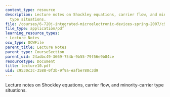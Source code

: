 ```yaml
---
content_type: resource
description: Lecture notes on Shockley equations, carrier flow, and minority-carrier
  type situations.
file: /courses/6-720j-integrated-microelectronic-devices-spring-2007/c9530c3c35880f3b9f9aeafbe780c3d9_lecture10.pdf
file_type: application/pdf
learning_resource_types:
- Lecture Notes
ocw_type: OCWFile
parent_title: Lecture Notes
parent_type: CourseSection
parent_uid: 24adbc49-3669-754b-9b55-79f56e9b84ce
resourcetype: Document
title: lecture10.pdf
uid: c9530c3c-3588-0f3b-9f9a-eafbe780c3d9
---
```

Lecture notes on Shockley equations, carrier flow, and minority-carrier type situations.

